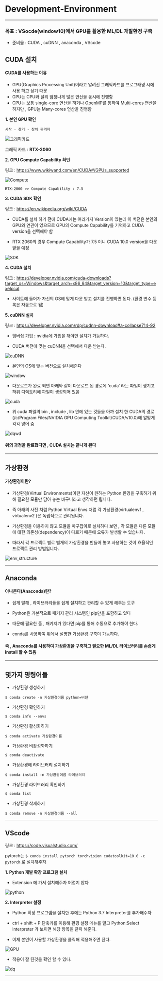 # Development-Environment

---

### 목표 : VSocde(window10)에서 GPU를 활용한 ML/DL 개발환경 구축

  * 준비물 : CUDA , cuDNN , anaconda , VScode

## CUDA 설치

#### CUDA를 사용하는 이유

* GPU(Graphics Processing Unit)이라고 알려진 그래픽카드를 프로그래밍 시에 사용 하고 싶기 때문
* GPU는 CPU와 달리 엄청나게 많은 연산을 동시에 진행함
* CPU는 보통 single-core 연산을 하거나 OpenMP를 통하여 Multi-cores 연산을 하지만 , GPU는 Many-cores 연산을 진행함

**1. 본인 GPU 확인**
	
	시작 - 찾기 - 장치 관리자
	
![그래픽카드](https://user-images.githubusercontent.com/70448161/109423498-fd2d1900-7a22-11eb-9674-9f211c38ca10.PNG)

그래픽 카드 : **RTX-2060**

**2. GPU Compute Capability 확인**

링크 : https://www.wikiwand.com/en/CUDA#/GPUs_supported

![Compute](https://user-images.githubusercontent.com/70448161/109423577-5301c100-7a23-11eb-8c01-fe8ee1c6d6c1.PNG)

	RTX-2060 >> Compute Capability : 7.5

**3. CUDA SDK 확인**

링크 : https://en.wikipedia.org/wiki/CUDA

* CUDA를 설치 하기 전에 CUDA에는 여러가지 Version이 있는데 이 버전은 본인의 GPU와 연관이 있으므로 GPU의 Compute Capability를 기억하고 CUDA version을 선택해야 함

* RTX 2060의 경우 Compute Capability가 7.5 이니 CUDA 10.0 version을 다운 받을 예정

![SDK](https://user-images.githubusercontent.com/70448161/109423637-a1af5b00-7a23-11eb-9c3f-c27e89ca12b6.PNG)


**4. CUDA 설치**

링크 : https://developer.nvidia.com/cuda-downloads?target_os=Windows&target_arch=x86_64&target_version=10&target_type=exelocal

* 사이트에 들어가 자신의 OS에 맞게 다운 받고 설치를 진행하면 된다. (환경 변수 등록은 자동으로 됨)


**5. cuDNN 설치**

링크 : https://developer.nvidia.com/rdp/cudnn-download#a-collapse714-92

* 멤버쉽 가입 : nvidia에 가입을 해야만 설치가 가능하다.

* CUDA 버전에 맞는 cuDNN을 선택해서 다운 받는다.
	
![cuDNN](https://user-images.githubusercontent.com/70448161/109423798-31eda000-7a24-11eb-8d02-d87d7d33092f.PNG)

* 본인의 OS에 맞는 버전으로 설치해준다

![window](https://user-images.githubusercontent.com/70448161/109423799-331ecd00-7a24-11eb-898e-fe285b03112c.PNG)

* 다운로드가 완료 되면 아래와 같이 다운로드 된 경로에 ‘cuda’ 라는 파일이 생기고 하위 디렉토리에 파일이 생성되어 있음

![cuda](https://user-images.githubusercontent.com/70448161/109424249-46329c80-7a26-11eb-9b4f-eaecca5028ff.PNG)

* 위 cuda 파일의 bin , include , lib 안에 있는 것들을 아까 설치 한 CUDA의 경로(/c/Program Files/NVIDIA GPU Computing Toolkit/CUDA/v10.0)에 알맞게 각각 넣어 줌

![dqwd](https://user-images.githubusercontent.com/70448161/109424309-809c3980-7a26-11eb-825d-d82d8e24eb46.PNG)


#### 위의 과정을 완료했다면 , CUDA 설치는 끝나게 된다
 
 ----
 
 ## 가상환경
 
 #### 가상환경이란?
 
* 가상환경(Virtual Environments)이란 자신이 원하는 Python 환경을 구축하기 위해 필요한 모듈만 담아 놓는 바구니라고 생각하면 됩니다.

* 즉 아래의 사진 처럼 Python Virtual Envs 처럼 각 가상환경(virtualenv1 , virtualenv2 )은 독립적으로 관리됩니다.

* 가상환경을 이용하지 않고 모듈을 마구잡이로 설치하다 보면 , 각 모듈은 다른 모듈에 대한 의존성(dependency)이 다르기 때문에 오류가 발생할 수 있습니다.

* 따라서 각 프로젝트 별로 별개의 가상환경을 만들어 놓고 사용하는 것이 효율적인 프로젝트 관리 방법입니다.
 
![env_structure](https://user-images.githubusercontent.com/70448161/109423909-bcce9a80-7a24-11eb-8e44-d4507721e756.png)

---

## Anaconda 

#### 아나콘다(Anaconda)란?

 * 쉽게 말해 , 라이브러리들을 쉽게 설치하고 관리할 수 있게 해주는 도구
 
 * Python은 기본적으로 패키지 관리 시스템인 pip만을 포함하고 있다
 
 * 때문에 필요한 툴 , 패키지가 있다면 pip를 통해 수동으로 추가해야 한다.

 * conda를 사용하여 위에서 설명한 가상환경 구축이 가능하다.

#### 즉 , Anaconda를 사용하여 가상환경을 구축하고 필요한 ML/DL 라이브러리를 손쉽게 install 할 수 있음

----

## 몇가지 명령어들

* 가상환경 생성하기

``` $ conda create -n 가상환경이름 python=버전 ```

* 가상환경 확인하기

``` $ conda info --envs ```

* 가상환경 활성화하기

``` $ conda activate 가상환경이름 ```
	
* 가상환경 비활성화하기

``` $ conda deactivate ```

* 가상환경에 라이브러리 설치하기

``` $ conda install -n 가상환경이름 라이브러리 ```


* 가상환경 라이브러리 확인하기

``` $ conda list ```

* 가상환경 삭제하기

``` $ conda remove -n 가상환경이름 --all ```

---

## VScode

링크 : https://code.visualstudio.com/

pytorch는 ``` $ conda install pytorch torchvision cudatoolkit=10.0 -c pytorch ``` 로 설치해주자 

**1.  Python 개발 확장 프로그램 설치**

* Extension 에 가서 설치해주자 어렵지 않다

![python](https://user-images.githubusercontent.com/70448161/109424764-7713d100-7a28-11eb-969f-02de1cee79a4.PNG)

**2. Interpreter 설정**

* Python 확장 프로그램을 설치한 후에는 Python 3.7 Interpreter를 추가해주자

* ctrl + shift + P 단축키를 이용해 환경 설정 메뉴를 열고 Python:Select Interpreter 가 보이면 해당 항목을 클릭 해준다.

* 이제 본인이 사용할 가상환경을 클릭해 적용해주면 된다.

![GPU](https://user-images.githubusercontent.com/70448161/109424765-7844fe00-7a28-11eb-8c8e-f82d44dd3a8f.PNG)

* 적용이 잘 된것을 확인 할 수 있다.

![dq](https://user-images.githubusercontent.com/70448161/109424873-1933b900-7a29-11eb-9723-16056287725e.PNG)

----
